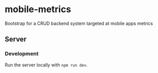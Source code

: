 # mobile-metrics
Bootstrap for a CRUD backend system targeted at mobile apps metrics 

## Server

### Development

Run the server locally with `npm run dev`.